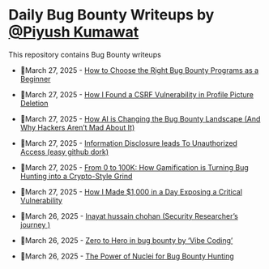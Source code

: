 # Daily Bug Bounty Writeups by [@Piyush Kumawat](https://twitter.com/piyush_supiy) 
This repository contains Bug Bounty writeups

<!-- BLOG-POST-LIST:START -->
 - 💯March 27, 2025 - [How to Choose the Right Bug Bounty Programs as a Beginner](https://osintteam.blog/how-to-choose-the-right-bug-bounty-programs-as-a-beginner-3cdfdd86b0c3?source=rss------bug_bounty-5) 

 - 💯March 27, 2025 - [How I Found a CSRF Vulnerability in Profile Picture Deletion](https://medium.com/@EL_cazad0r/how-i-found-a-csrf-vulnerability-in-profile-picture-deletion-b95bf8e6d579?source=rss------bug_bounty-5) 

 - 💯March 27, 2025 - [How AI is Changing the Bug Bounty Landscape &lpar;And Why Hackers Aren’t Mad About It&rpar;](https://cybersecuritywriteups.com/how-ai-is-changing-the-bug-bounty-landscape-and-why-hackers-arent-mad-about-it-34e2936cf640?source=rss------bug_bounty-5) 

 - 💯March 27, 2025 - [Information Disclosure leads To Unauthorized Access &lpar;easy github dork&rpar;](https://medium.com/@Oiluminado_x86/information-disclosure-leads-to-unauthorized-access-easy-github-dork-7fb94821d30c?source=rss------bug_bounty-5) 

 - 💯March 27, 2025 - [From 0 to 100K: How Gamification is Turning Bug Hunting into a Crypto-Style Grind](https://medium.com/meetcyber/from-0-to-100k-how-gamification-is-turning-bug-hunting-into-a-crypto-style-grind-253e30b7e828?source=rss------bug_bounty-5) 

 - 💯March 27, 2025 - [How I Made $1,000 in a Day Exposing a Critical Vulnerability](https://medium.com/@ibtissamhammadi/how-i-made-1-000-in-a-day-exposing-a-critical-vulnerability-3742ac0e58df?source=rss------bug_bounty-5) 

 - 💯March 26, 2025 - [Inayat hussain chohan &lpar;Security Researcher’s journey &rpar;](https://inayathussain.medium.com/inayat-hussain-chohan-security-researchers-journey-1bf0499e27d9?source=rss------bug_bounty-5) 

 - 💯March 26, 2025 - [Zero to Hero in bug bounty by ‘Vibe Coding’](https://medium.com/@nsteckercs/zero-to-hero-in-bug-bounty-by-vibe-coding-b74efc9a1259?source=rss------bug_bounty-5) 

 - 💯March 26, 2025 - [The Power of Nuclei for Bug Bounty Hunting](https://cyberw1ng.medium.com/the-power-of-nuclei-for-bug-bounty-hunting-ded98a8a47a7?source=rss------bug_bounty-5) 
<!-- BLOG-POST-LIST:END -->

